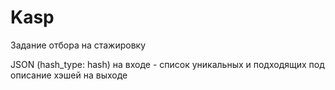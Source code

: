 # Kasp
Задание отбора  на стажировку 

JSON (hash_type: hash) на входе - список уникальных и подходящих под описание хэшей на выходе
